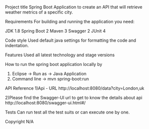 Project title
Spring Boot Application to create an API that will retrieve weather metrics of a specific city.

Requirements
For building and running the application you need:

JDK 1.8
Spring Boot 2
Maven 3
Swagger 2
JUnit 4

Code style
Used default java settings for formatting the code and indentation.

Features
Used all latest technology and stage versions

How to run the spring boot application locally by
1) Eclipse -> Run as -> Java Application
2) Command line -> mvn spring-boot:run

API Reference
1)Api - URL
http://localhost:8080/data?city=London,uk

2)Please find the Swagger-UI url to get to know the details about api 
http://localhost:8080/swagger-ui.html#/

Tests
Can run test all the test suits or can execute one by one.

Copyright
N/A